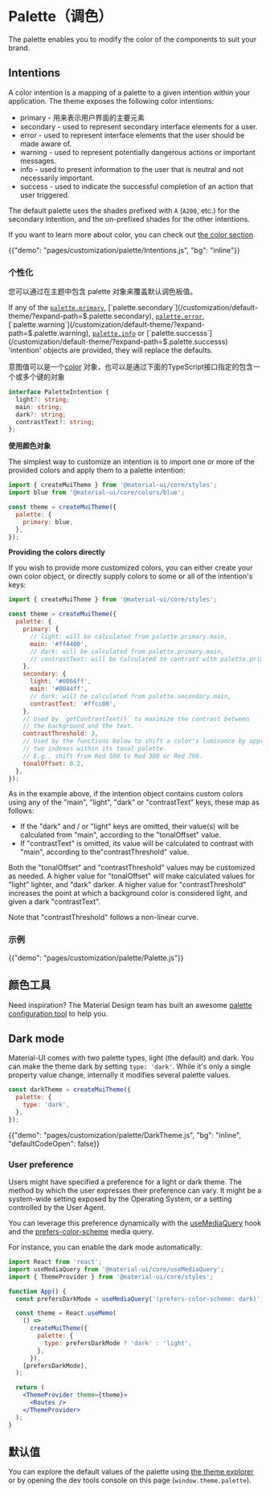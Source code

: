 # Palette（调色）

<p class="description">The palette enables you to modify the color of the components to suit your brand.</p>

## Intentions

A color intention is a mapping of a palette to a given intention within your application. The theme exposes the following color intentions:

- primary - 用来表示用户界面的主要元素
- secondary - used to represent secondary interface elements for a user.
- error - used to represent interface elements that the user should be made aware of.
- warning - used to represent potentially dangerous actions or important messages.
- info - used to present information to the user that is neutral and not necessarily important.
- success - used to indicate the successful completion of an action that user triggered.

The default palette uses the shades prefixed with `A` (`A200`, etc.) for the secondary intention, and the un-prefixed shades for the other intentions.

If you want to learn more about color, you can check out [the color section](/customization/color/).

{{"demo": "pages/customization/palette/Intentions.js", "bg": "inline"}}

### 个性化

您可以通过在主题中包含 palette 对象来覆盖默认调色板值。

If any of the [`palette.primary`](/customization/default-theme/?expand-path=$.palette.primary), [`palette.secondary`](/customization/default-theme/?expand-path=$.palette.secondary), [`palette.error`](/customization/default-theme/?expand-path=$.palette.error), [`palette.warning`](/customization/default-theme/?expand-path=$.palette.warning), [`palette.info`](/customization/default-theme/?expand-path=$.palette.info) or [`palette.successs`](/customization/default-theme/?expand-path=$.palette.successs) 'intention' objects are provided, they will replace the defaults.

意图值可以是一个[color](/customization/color/) 对象，也可以是通过下面的TypeScript接口指定的包含一个或多个键的对象

```ts
interface PaletteIntention {
  light?: string;
  main: string;
  dark?: string;
  contrastText?: string;
};
```

**使用颜色对象**

The simplest way to customize an intention is to import one or more of the provided colors and apply them to a palette intention:

```js
import { createMuiTheme } from '@material-ui/core/styles';
import blue from '@material-ui/core/colors/blue';

const theme = createMuiTheme({
  palette: {
    primary: blue,
  },
});
```

**Providing the colors directly**

If you wish to provide more customized colors, you can either create your own color object, or directly supply colors to some or all of the intention's keys:

```js
import { createMuiTheme } from '@material-ui/core/styles';

const theme = createMuiTheme({
  palette: {
    primary: {
      // light: will be calculated from palette.primary.main,
      main: '#ff4400',
      // dark: will be calculated from palette.primary.main,
      // contrastText: will be calculated to contrast with palette.primary.main
    },
    secondary: {
      light: '#0066ff',
      main: '#0044ff',
      // dark: will be calculated from palette.secondary.main,
      contrastText: '#ffcc00',
    },
    // Used by `getContrastText()` to maximize the contrast between
    // the background and the text.
    contrastThreshold: 3,
    // Used by the functions below to shift a color's luminance by approximately
    // two indexes within its tonal palette.
    // E.g., shift from Red 500 to Red 300 or Red 700.
    tonalOffset: 0.2,
  },
});
```

As in the example above, if the intention object contains custom colors using any of the "main", "light", "dark" or "contrastText" keys, these map as follows:

- If the "dark" and / or "light" keys are omitted, their value(s) will be calculated from "main", according to the "tonalOffset" value.
- If "contrastText" is omitted, its value will be calculated to contrast with "main", according to the"contrastThreshold" value.

Both the "tonalOffset" and "contrastThreshold" values may be customized as needed. A higher value for "tonalOffset" will make calculated values for "light" lighter, and "dark" darker. A higher value for "contrastThreshold" increases the point at which a background color is considered light, and given a dark "contrastText".

Note that "contrastThreshold" follows a non-linear curve.

### 示例

{{"demo": "pages/customization/palette/Palette.js"}}

## 颜色工具

Need inspiration? The Material Design team has built an awesome [palette configuration tool](/customization/color/#color-tool) to help you.

## Dark mode

Material-UI comes with two palette types, light (the default) and dark. You can make the theme dark by setting `type: 'dark'`. While it's only a single property value change, internally it modifies several palette values.

```js
const darkTheme = createMuiTheme({
  palette: {
    type: 'dark',
  },
});
```

{{"demo": "pages/customization/palette/DarkTheme.js", "bg": "inline", "defaultCodeOpen": false}}

### User preference

Users might have specified a preference for a light or dark theme. The method by which the user expresses their preference can vary. It might be a system-wide setting exposed by the Operating System, or a setting controlled by the User Agent.

You can leverage this preference dynamically with the [useMediaQuery](/components/use-media-query/) hook and the [prefers-color-scheme](https://developer.mozilla.org/en-US/docs/Web/CSS/@media/prefers-color-scheme) media query.

For instance, you can enable the dark mode automatically:

```jsx
import React from 'react';
import useMediaQuery from '@material-ui/core/useMediaQuery';
import { ThemeProvider } from '@material-ui/core/styles';

function App() {
  const prefersDarkMode = useMediaQuery('(prefers-color-scheme: dark)');

  const theme = React.useMemo(
    () =>
      createMuiTheme({
        palette: {
          type: prefersDarkMode ? 'dark' : 'light',
        },
      }),
    [prefersDarkMode],
  );

  return (
    <ThemeProvider theme={theme}>
      <Routes />
    </ThemeProvider>
  );
}
```

## 默认值

You can explore the default values of the palette using [the theme explorer](/customization/default-theme/?expand-path=$.palette) or by opening the dev tools console on this page (`window.theme.palette`).